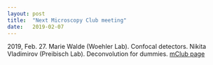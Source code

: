 ```yaml
---
layout: post
title:  "Next Microscopy Club meeting"
date:   2019-02-07    
---
```

2019, Feb. 27.
Marie Walde (Woehler Lab). Confocal detectors. Nikita Vladimirov (Preibisch Lab). Deconvolution for dummies. [mClub page](http://preibischlab.mdc-berlin.de/microscopy-club/)

